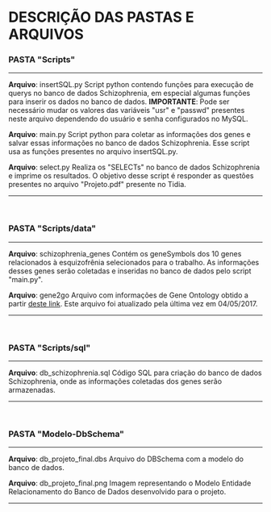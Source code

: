 # DESCRIÇÃO DAS PASTAS E ARQUIVOS

### PASTA "Scripts"
***
**Arquivo**: insertSQL.py
Script python contendo funções para execução de querys no banco de dados Schizophrenia, em especial algumas funções para inserir os dados no banco de dados.
**IMPORTANTE**: Pode ser necessário mudar os valores das variáveis "usr" e "passwd" presentes neste arquivo dependendo do usuário e senha configurados no MySQL.

**Arquivo**: main.py
Script python para coletar as informações dos genes e salvar essas informações no banco de dados Schizophrenia. Esse script usa as funções presentes no arquivo insertSQL.py.

**Arquivo**: select.py
Realiza os "SELECTs" no banco de dados Schizophrenia e imprime os resultados. O objetivo desse script é responder as questões presentes no arquivo "Projeto.pdf" presente no Tidia.
***  
&nbsp;

### PASTA "Scripts/data"
***
**Arquivo**: schizophrenia_genes
Contém os geneSymbols dos 10 genes relacionados à esquizofrênia selecionados para o trabalho. As informações desses genes serão coletadas e inseridas no banco de dados pelo script "main.py".
	
**Arquivo**: gene2go
Arquivo com informações de Gene Ontology obtido a partir [deste link](https://ftp.ncbi.nlm.nih.gov/gene/DATA/gene2go.gz). Este arquivo foi atualizado pela última vez em 04/05/2017.
***
&nbsp;

### PASTA "Scripts/sql"
***
**Arquivo**: db_schizophrenia.sql
Código SQL para criação do banco de dados Schizophrenia, onde as informações coletadas dos genes serão armazenadas.
***
&nbsp;

### PASTA "Modelo-DbSchema"
***
**Arquivo**: db_projeto_final.dbs
Arquivo do DBSchema com a modelo do banco de dados.

**Arquivo**: db_projeto_final.png
Imagem representando o Modelo Entidade Relacionamento do Banco de Dados desenvolvido para o projeto.
***
